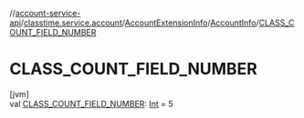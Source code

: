 //[account-service-api](../../../../index.md)/[classtime.service.account](../../index.md)/[AccountExtensionInfo](../index.md)/[AccountInfo](index.md)/[CLASS_COUNT_FIELD_NUMBER](-c-l-a-s-s_-c-o-u-n-t_-f-i-e-l-d_-n-u-m-b-e-r.md)

# CLASS_COUNT_FIELD_NUMBER

[jvm]\
val [CLASS_COUNT_FIELD_NUMBER](-c-l-a-s-s_-c-o-u-n-t_-f-i-e-l-d_-n-u-m-b-e-r.md): [Int](https://kotlinlang.org/api/latest/jvm/stdlib/kotlin/-int/index.html) = 5
